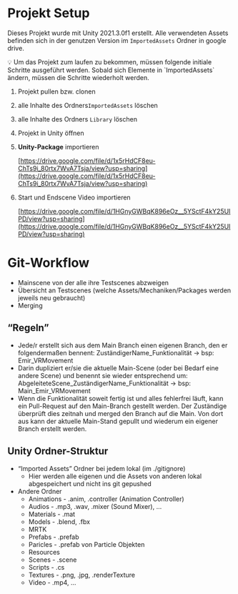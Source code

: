 # Projekt Setup
Dieses Projekt wurde mit Unity 2021.3.0f1 erstellt. Alle verwendeten Assets befinden sich in der genutzen Version im `ImportedAssets` Ordner in google drive.
<aside>
💡 Um das Projekt zum laufen zu bekommen, müssen folgende initiale Schritte ausgeführt werden. Sobald sich Elemente in `ImportedAssets` ändern, müssen die Schritte wiederholt werden.

</aside>

1. Projekt pullen bzw. clonen
2. alle Inhalte des Ordners`ImportedAssets` löschen
3. alle Inhalte des Ordners `Library` löschen
4. Projekt in Unity öffnen
5. **Unity-Package** importieren 
    
    [https://drive.google.com/file/d/1x5rHdCF8eu-ChTs9i_80rtx7WvA7Tsja/view?usp=sharing](https://drive.google.com/file/d/1x5rHdCF8eu-ChTs9i_80rtx7WvA7Tsja/view?usp=sharing)
    
6. Start und Endscene Video importieren
    
    [https://drive.google.com/file/d/1HGnyGWBqK896eOz__5YSctF4kY25UIPD/view?usp=sharing](https://drive.google.com/file/d/1HGnyGWBqK896eOz__5YSctF4kY25UIPD/view?usp=sharing)
    

# Git-Workflow
- Mainscene von der alle ihre Testscenes abzweigen
- Übersicht an Testscenes (welche Assets/Mechaniken/Packages werden jeweils neu gebraucht)
- Merging

## “Regeln”

- Jede/r erstellt sich aus dem Main Branch einen eigenen Branch, den er folgendermaßen bennent: ZuständigerName_Funktionalität → bsp: Emir_VRMovement
- Darin dupliziert er/sie die aktuelle Main-Scene (oder bei Bedarf eine andere Scene) und benennt sie wieder entsprechend um: AbgeleiteteScene_ZuständigerName_Funktionalität → bsp: Main_Emir_VRMovement
- Wenn die Funktionalität soweit fertig ist und alles fehlerfrei läuft, kann ein Pull-Request auf den Main-Branch gestellt werden. Der Zuständige überprüft dies zeitnah und merged den Branch auf die Main. Von dort aus kann der aktuelle Main-Stand gepullt und wiederum ein eigener Branch erstellt werden.


## Unity Ordner-Struktur

- “Imported Assets” Ordner bei jedem lokal (im ./gitignore)
    - Hier werden alle eigenen und die Assets von anderen lokal abgespeichert und nicht ins git gepushed
- Andere Ordner
    - Animations - .anim, .controller (Animation Controller)
    - Audios - .mp3, .wav, .mixer (Sound Mixer), …
    - Materials - .mat
    - Models - .blend, .fbx
    - MRTK
    - Prefabs - .prefab
    - Paricles - .prefab von Particle Objekten
    - Resources
    - Scenes - .scene
    - Scripts - .cs
    - Textures - .png, .jpg, .renderTexture
    - Video - .mp4, …
